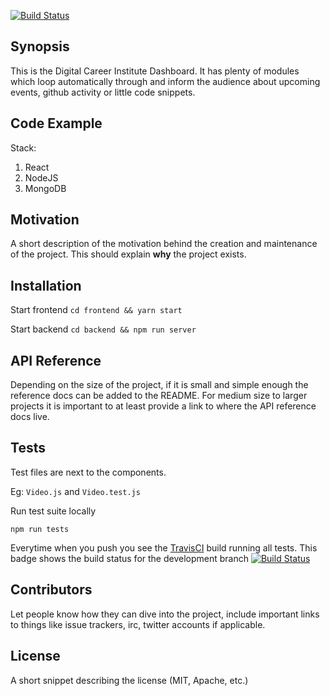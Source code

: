 [![Build Status](https://travis-ci.org/devugees/digital-notice-board.svg?branch=develop)](https://travis-ci.org/devugees/digital-notice-board)

## Synopsis

This is the Digital Career Institute Dashboard. It has plenty of modules which loop automatically through and inform the audience about upcoming events, github activity or little code snippets.

## Code Example

Stack:
1. React
1. NodeJS
1. MongoDB

## Motivation

A short description of the motivation behind the creation and maintenance of the project. This should explain **why** the project exists.

## Installation

Start frontend
`cd frontend && yarn start`

Start backend
`cd backend && npm run server`




## API Reference

Depending on the size of the project, if it is small and simple enough the reference docs can be added to the README. For medium size to larger projects it is important to at least provide a link to where the API reference docs live.

## Tests
Test files are next to the components.

Eg: `Video.js` and `Video.test.js`

Run test suite locally

`npm run tests`

Everytime when you push you see the [TravisCI](https://travis-ci.org/devugees/digital-notice-board) build running all tests.
 This badge shows the build status for the development branch [![Build Status](https://travis-ci.org/devugees/digital-notice-board.svg?branch=develop)](https://travis-ci.org/devugees/digital-notice-board)



## Contributors

Let people know how they can dive into the project, include important links to things like issue trackers, irc, twitter accounts if applicable.

## License

A short snippet describing the license (MIT, Apache, etc.)
